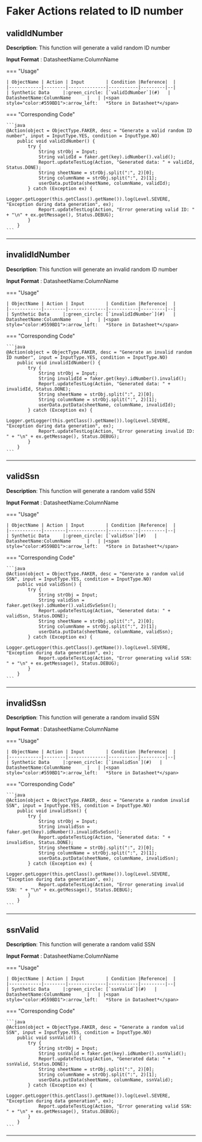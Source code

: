 # **Faker Actions related to ID number**

## **validIdNumber**

**Description**: This function will generate a valid random ID number

**Input Format** : DatasheetName:ColumnName

=== "Usage"

    | ObjectName | Action | Input        | Condition |Reference|  |
    |------------|--------|--------------|-----------|---------|--|
    | Synthetic Data     |:green_circle: [`validIdNumber`](#)   | DatasheetName:ColumnName      |   | |<span style="color:#559BD1">:arrow_left:   *Store in Datasheet*</span> 

=== "Corresponding Code"

    ```java
    @Action(object = ObjectType.FAKER, desc = "Generate a valid random ID number", input = InputType.YES, condition = InputType.NO)
        public void validIdNumber() {
            try {
                String strObj = Input;
                String validId = faker.get(key).idNumber().valid();
                Report.updateTestLog(Action, "Generated data: " + validId, Status.DONE);
                String sheetName = strObj.split(":", 2)[0];
                String columnName = strObj.split(":", 2)[1];
                userData.putData(sheetName, columnName, validId);
            } catch (Exception ex) {
                Logger.getLogger(this.getClass().getName()).log(Level.SEVERE, "Exception during data generation", ex);
                Report.updateTestLog(Action, "Error generating valid ID: " + "\n" + ex.getMessage(), Status.DEBUG);
            }
        }
    ```
-----------------------------------------------------

## **invalidIdNumber**

**Description**: This function will generate an invalid random ID number

**Input Format** : DatasheetName:ColumnName

=== "Usage"

    | ObjectName | Action | Input        | Condition |Reference|  |
    |------------|--------|--------------|-----------|---------|--|
    | Synthetic Data     |:green_circle: [`invalidIdNumber`](#)   | DatasheetName:ColumnName      |   | |<span style="color:#559BD1">:arrow_left:   *Store in Datasheet*</span> 

=== "Corresponding Code"

    ```java
    @Action(object = ObjectType.FAKER, desc = "Generate an invalid random ID number", input = InputType.YES, condition = InputType.NO)
        public void invalidIdNumber() {
            try {
                String strObj = Input;
                String invalidId = faker.get(key).idNumber().invalid();
                Report.updateTestLog(Action, "Generated data: " + invalidId, Status.DONE);
                String sheetName = strObj.split(":", 2)[0];
                String columnName = strObj.split(":", 2)[1];
                userData.putData(sheetName, columnName, invalidId);
            } catch (Exception ex) {
                Logger.getLogger(this.getClass().getName()).log(Level.SEVERE, "Exception during data generation", ex);
                Report.updateTestLog(Action, "Error generating invalid ID: " + "\n" + ex.getMessage(), Status.DEBUG);
            }
        }
    ```
-----------------------------------------------------

## **validSsn**

**Description**: This function will generate a random valid SSN

**Input Format** : DatasheetName:ColumnName

=== "Usage"


    | ObjectName | Action | Input        | Condition |Reference|  |
    |------------|--------|--------------|-----------|---------|--|
    | Synthetic Data     |:green_circle: [`validSsn`](#)   | DatasheetName:ColumnName      |   | |<span style="color:#559BD1">:arrow_left:   *Store in Datasheet*</span> 

=== "Corresponding Code"

    ```java
    @Action(object = ObjectType.FAKER, desc = "Generate a random valid SSN", input = InputType.YES, condition = InputType.NO)
        public void validSsn() {
            try {
                String strObj = Input;
                String validSsn = faker.get(key).idNumber().validSvSeSsn();
                Report.updateTestLog(Action, "Generated data: " + validSsn, Status.DONE);
                String sheetName = strObj.split(":", 2)[0];
                String columnName = strObj.split(":", 2)[1];
                userData.putData(sheetName, columnName, validSsn);
            } catch (Exception ex) {
                Logger.getLogger(this.getClass().getName()).log(Level.SEVERE, "Exception during data generation", ex);
                Report.updateTestLog(Action, "Error generating valid SSN: " + "\n" + ex.getMessage(), Status.DEBUG);
            }
        }
    ```
-----------------------------------------------------

## **invalidSsn**

**Description**: This function will generate a random invalid SSN

**Input Format** : DatasheetName:ColumnName

=== "Usage"

    | ObjectName | Action | Input        | Condition |Reference|  |
    |------------|--------|--------------|-----------|---------|--|
    | Synthetic Data     |:green_circle: [`invalidSsn`](#)   | DatasheetName:ColumnName      |   | |<span style="color:#559BD1">:arrow_left:   *Store in Datasheet*</span> 

=== "Corresponding Code"

    ```java
    @Action(object = ObjectType.FAKER, desc = "Generate a random invalid SSN", input = InputType.YES, condition = InputType.NO)
        public void invalidSsn() {
            try {
                String strObj = Input;
                String invalidSsn = faker.get(key).idNumber().invalidSvSeSsn();
                Report.updateTestLog(Action, "Generated data: " + invalidSsn, Status.DONE);
                String sheetName = strObj.split(":", 2)[0];
                String columnName = strObj.split(":", 2)[1];
                userData.putData(sheetName, columnName, invalidSsn);
            } catch (Exception ex) {
                Logger.getLogger(this.getClass().getName()).log(Level.SEVERE, "Exception during data generation", ex);
                Report.updateTestLog(Action, "Error generating invalid SSN: " + "\n" + ex.getMessage(), Status.DEBUG);
            }
        }
    ```
-----------------------------------------------------

## **ssnValid**

**Description**: This function will generate a random valid SSN

**Input Format** : DatasheetName:ColumnName

=== "Usage"

    | ObjectName | Action | Input        | Condition |Reference|  |
    |------------|--------|--------------|-----------|---------|--|
    | Synthetic Data     |:green_circle: [`ssnValid`](#)   | DatasheetName:ColumnName      |   | |<span style="color:#559BD1">:arrow_left:   *Store in Datasheet*</span> 

=== "Corresponding Code"

    ```java
    @Action(object = ObjectType.FAKER, desc = "Generate a random valid SSN", input = InputType.YES, condition = InputType.NO)
        public void ssnValid() {
            try {
                String strObj = Input;
                String ssnValid = faker.get(key).idNumber().ssnValid();
                Report.updateTestLog(Action, "Generated data: " + ssnValid, Status.DONE);
                String sheetName = strObj.split(":", 2)[0];
                String columnName = strObj.split(":", 2)[1];
                userData.putData(sheetName, columnName, ssnValid);
            } catch (Exception ex) {
                Logger.getLogger(this.getClass().getName()).log(Level.SEVERE, "Exception during data generation", ex);
                Report.updateTestLog(Action, "Error generating valid SSN: " + "\n" + ex.getMessage(), Status.DEBUG);
            }
        }
    ```
-----------------------------------------------------